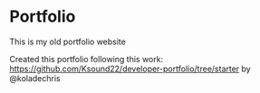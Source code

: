 # Portfolio
This is my old portfolio website

Created this portfolio following this work: https://github.com/Ksound22/developer-portfolio/tree/starter by @koladechris
